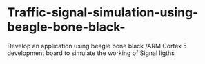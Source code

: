 # Traffic-signal-simulation-using-beagle-bone-black-
Develop an application using beagle bone black /ARM Cortex 5 development board to simulate the working of Signal ligths
